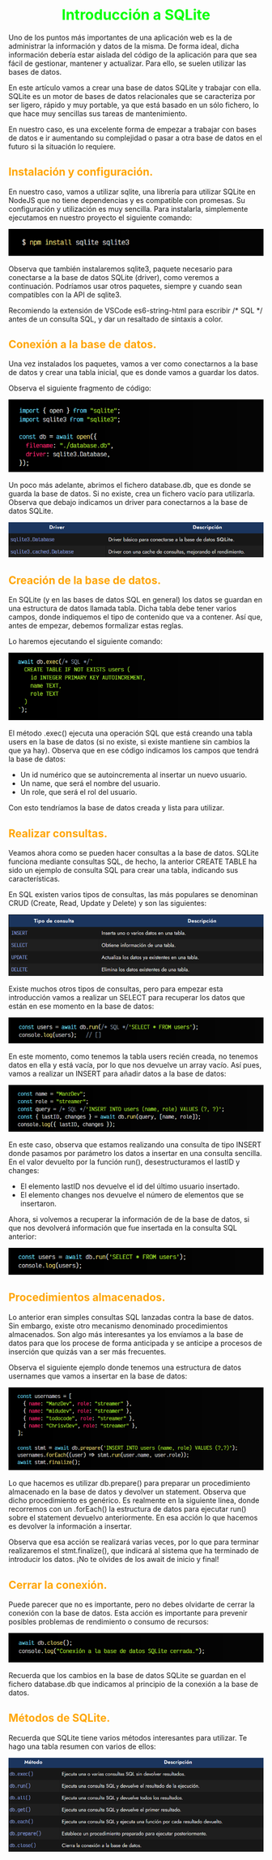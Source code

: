# <span style="color:lime"><center>Introducción a SQLite</center></span>

Uno de los puntos más importantes de una aplicación web es la de administrar la información y datos de la misma. De forma ideal, dicha información debería estar aislada del código de la aplicación para que sea fácil de gestionar, mantener y actualizar. Para ello, se suelen utilizar las bases de datos.

En este artículo vamos a crear una base de datos SQLite y trabajar con ella. SQLite es un motor de bases de datos relacionales que se caracteriza por ser ligero, rápido y muy portable, ya que está basado en un sólo fichero, lo que hace muy sencillas sus tareas de mantenimiento.

En nuestro caso, es una excelente forma de empezar a trabajar con bases de datos e ir aumentando su complejidad o pasar a otra base de datos en el futuro si la situación lo requiere.

## <span style="color:orange">Instalación y configuración.</span>
En nuestro caso, vamos a utilizar sqlite, una librería para utilizar SQLite en NodeJS que no tiene dependencias y es compatible con promesas. Su configuración y utilización es muy sencilla. Para instalarla, simplemente ejecutamos en nuestro proyecto el siguiente comando:

![alt text](./imagenes-sqlite/image.png)

Observa que también instalaremos sqlite3, paquete necesario para conectarse a la base de datos SQLite (driver), como veremos a continuación. Podríamos usar otros paquetes, siempre y cuando sean compatibles con la API de sqlite3.

Recomiendo la extensión de VSCode es6-string-html para escribir /* SQL */ antes de un consulta SQL, y dar un resaltado de sintaxis a color.

## <span style="color:orange">Conexión a la base de datos.</span>
Una vez instalados los paquetes, vamos a ver como conectarnos a la base de datos y crear una tabla inicial, que es donde vamos a guardar los datos.

Observa el siguiente fragmento de código:

![alt text](./imagenes-sqlite/image-1.png)

Un poco más adelante, abrimos el fichero database.db, que es donde se guarda la base de datos. Si no existe, crea un fichero vacío para utilizarla. Observa que debajo indicamos un driver para conectarnos a la base de datos SQLite.

![alt text](./imagenes-sqlite/image-2.png)

## <span style="color:orange">Creación de la base de datos.</span>
En SQLite (y en las bases de datos SQL en general) los datos se guardan en una estructura de datos llamada tabla. Dicha tabla debe tener varios campos, donde indiquemos el tipo de contenido que va a contener. Así que, antes de empezar, debemos formalizar estas reglas.

Lo haremos ejecutando el siguiente comando:

![alt text](./imagenes-sqlite/image-3.png)

El método .exec() ejecuta una operación SQL que está creando una tabla users en la base de datos (si no existe, si existe mantiene sin cambios la que ya hay). Observa que en ese código indicamos los campos que tendrá la base de datos:

   - Un id numérico que se autoincrementa al insertar un nuevo usuario.
   - Un name, que será el nombre del usuario.
   - Un role, que será el rol del usuario.

Con esto tendríamos la base de datos creada y lista para utilizar.

## <span style="color:orange">Realizar consultas.</span>
Veamos ahora como se pueden hacer consultas a la base de datos. SQLite funciona mediante consultas SQL, de hecho, la anterior CREATE TABLE ha sido un ejemplo de consulta SQL para crear una tabla, indicando sus características.

En SQL existen varios tipos de consultas, las más populares se denominan CRUD (Create, Read, Update y Delete) y son las siguientes:

![alt text](./imagenes-sqlite/image-4.png)

Existe muchos otros tipos de consultas, pero para empezar esta introducción vamos a realizar un SELECT para recuperar los datos que están en ese momento en la base de datos:

![alt text](./imagenes-sqlite/image-5.png)

En este momento, como tenemos la tabla users recién creada, no tenemos datos en ella y está vacía, por lo que nos devuelve un array vacío. Así pues, vamos a realizar un INSERT para añadir datos a la base de datos:

![alt text](./imagenes-sqlite/image-6.png)

En este caso, observa que estamos realizando una consulta de tipo INSERT donde pasamos por parámetro los datos a insertar en una consulta sencilla. En el valor devuelto por la función run(), desestructuramos el lastID y changes:

   - El elemento lastID nos devuelve el id del último usuario insertado.
   - El elemento changes nos devuelve el número de elementos que se insertaron.

Ahora, si volvemos a recuperar la información de de la base de datos, si que nos devolverá información que fue insertada en la consulta SQL anterior:

![alt text](./imagenes-sqlite/image-7.png)

## <span style="color:orange">Procedimientos almacenados.</span>
Lo anterior eran simples consultas SQL lanzadas contra la base de datos. Sin embargo, existe otro mecanismo denominado procedimientos almacenados. Son algo más interesantes ya los envíamos a la base de datos para que los procese de forma anticipada y se anticipe a procesos de inserción que quizás van a ser más frecuentes.

Observa el siguiente ejemplo donde tenemos una estructura de datos usernames que vamos a insertar en la base de datos:

![alt text](./imagenes-sqlite/image-8.png)

Lo que hacemos es utilizar db.prepare() para preparar un procedimiento almacenado en la base de datos y devolver un statement. Observa que dicho procedimiento es genérico. Es realmente en la siguiente linea, donde recorremos con un .forEach() la estructura de datos para ejecutar run() sobre el statement devuelvo anteriormente. En esa acción lo que hacemos es devolver la información a insertar.

Observa que esa acción se realizará varias veces, por lo que para terminar realizaremos el stmt.finalize(), que indicará al sistema que ha terminado de introducir los datos. ¡No te olvides de los await de inicio y final!

## <span style="color:orange">Cerrar la conexión.</span>
Puede parecer que no es importante, pero no debes olvidarte de cerrar la conexión con la base de datos. Esta acción es importante para prevenir posibles problemas de rendimiento o consumo de recursos:

![alt text](./imagenes-sqlite/image-9.png)

Recuerda que los cambios en la base de datos SQLite se guardan en el fichero database.db que indicamos al principio de la conexión a la base de datos.

## <span style="color:orange">Métodos de SQLite.</span>
Recuerda que SQLite tiene varios métodos interesantes para utilizar. Te hago una tabla resumen con varios de ellos:

![alt text](./imagenes-sqlite/image-10.png)

